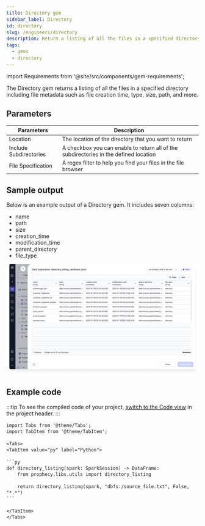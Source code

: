 ```yaml
---
title: Directory gem
sidebar_label: Directory
id: directory
slug: /engineers/directory
description: Return a listing of all the files in a specified directory
tags:
  - gems
  - directory
---
```


import Requirements from '@site/src/components/gem-requirements';

<Requirements
  python_package_name="ProphecySparkBasicsPython"
  python_package_version="0.2.27+"
  scala_package_name=""
  scala_package_version=""
  scala_lib="8.2.1+"
  python_lib="1.9.42+"
  uc_single="14.3+"
  uc_shared="14.3+"
  livy="Not Supported"
/>

The Directory gem returns a listing of all the files in a specified directory including file metadata such as file creation time, type, size, path, and more.

## Parameters

| Parameters             | Description                                                                           |
| ---------------------- | ------------------------------------------------------------------------------------- |
| Location               | The location of the directory that you want to return                                 |
| Include Subdirectories | A checkbox you can enable to return all of the subdirectories in the defined location |
| File Specification     | A regex filter to help you find your files in the file browser                        |

## Sample output

Below is an example output of a Directory gem. It includes seven columns:

- name
- path
- size
- creation_time
- modification_time
- parent_directory
- file_type

![Directory output](img/directory-output.png)

## Example code

:::tip
To see the compiled code of your project, [switch to the Code view](/engineers/pipelines#project-editor) in the project header.
:::

````mdx-code-block
import Tabs from '@theme/Tabs';
import TabItem from '@theme/TabItem';

<Tabs>
<TabItem value="py" label="Python">

```py
def directory_listing(spark: SparkSession) -> DataFrame:
    from prophecy.libs.utils import directory_listing

    return directory_listing(spark, "dbfs:/source_file.txt", False, "*.*")
```

</TabItem>
</Tabs>
````
